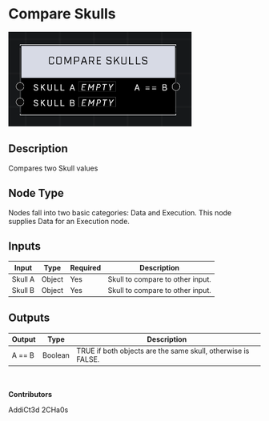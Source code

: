 # Compare Skulls
![](../../../.gitbook/assets/compare-skulls.png)
## Description
Compares two Skull values

## Node Type
Nodes fall into two basic categories: Data and Execution. This node supplies Data for an Execution node.

## Inputs
| Input | Type | Required | Description |
|------------------|------------------|----------|--------------------------------------------------------------|
| Skull A | Object | Yes | Skull to compare to other input. |
| Skull B | Object | Yes | Skull to compare to other input. |

## Outputs
| Output | Type | Description |
|------------------|------------------|--------------------------------------------------------------|
| A == B | Boolean | TRUE if both objects are the same skull, otherwise is FALSE. |

\
\
**Contributors**

AddiCt3d 2CHa0s